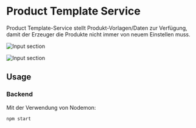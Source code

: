 # Product Template Service

Product Template-Service stellt Produkt-Vorlagen/Daten zur Verfügung, damit der Erzeuger die Produkte nicht immer von neuem Einstellen muss.

![Input section](/documentation/img/backend-stack.png "Backend Stack")

![Input section](/documentation/img/product-template-service-step3.png "Architecture")

## Usage

### Backend

Mit der Verwendung von Nodemon:
```bash
npm start
```

